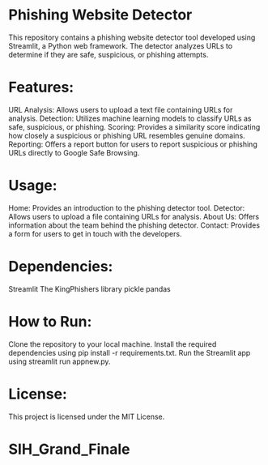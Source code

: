 # Phishing Website Detector

This repository contains a phishing website detector tool developed using Streamlit, a Python web framework. The detector analyzes URLs to determine if they are safe, suspicious, or phishing attempts.

# Features:
URL Analysis: Allows users to upload a text file containing URLs for analysis.
Detection: Utilizes machine learning models to classify URLs as safe, suspicious, or phishing.
Scoring: Provides a similarity score indicating how closely a suspicious or phishing URL resembles genuine domains.
Reporting: Offers a report button for users to report suspicious or phishing URLs directly to Google Safe Browsing.

# Usage:
Home: Provides an introduction to the phishing detector tool.
Detector: Allows users to upload a file containing URLs for analysis.
About Us: Offers information about the team behind the phishing detector.
Contact: Provides a form for users to get in touch with the developers.

# Dependencies:
Streamlit
The KingPhishers library
pickle
pandas

# How to Run:
Clone the repository to your local machine.
Install the required dependencies using pip install -r requirements.txt.
Run the Streamlit app using streamlit run appnew.py.

# License:
This project is licensed under the MIT License.

# SIH_Grand_Finale
